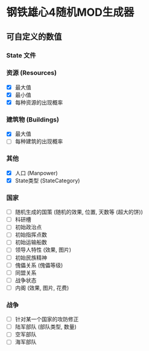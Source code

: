 # 钢铁雄心4随机MOD生成器

## 可自定义的数值

### State 文件

### 资源 (Resources)

- [x] 最大值
- [x] 最小值
- [x] 每种资源的出现概率

### 建筑物 (Buildings)

- [x] 最大值
- [ ] 每种建筑的出现概率

### 其他

- [x] 人口 (Manpower)
- [x] State类型 (StateCategory)

### 国家

- [ ] 随机生成的国策 (随机的效果, 位置, 天数等 (超大的饼))
- [ ] 科研槽
- [ ] 初始政治点
- [ ] 初始指挥点数
- [ ] 初始运输船数
- [ ] 领导人特性 (效果, 图片)
- [ ] 初始民族精神
- [ ] 傀儡关系 (傀儡等级)
- [ ] 同盟关系
- [ ] 战争状态
- [ ] 内阁 (效果, 图片, 花费)

### 战争

- [ ] 针对某一个国家的攻防修正
- [ ] 陆军部队 (部队类型, 数量)
- [ ] 空军部队
- [ ] 海军部队
